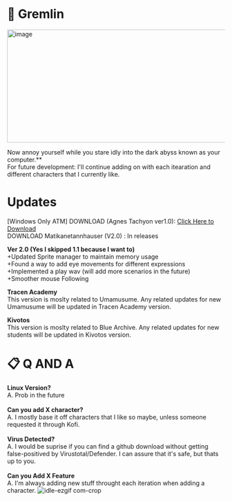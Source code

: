 # 📄 Gremlin 
<img width="897" height="262" alt="image" src="https://github.com/user-attachments/assets/6df11775-dbb7-428a-8b06-50edea96539b" />

Now annoy yourself while you stare idly into the dark abyss known as your computer.**<br>
For future development: I'll continue adding on with each itearation and different characters that I currently like.
<br>
# Updates
[Windows Only ATM]
DOWNLOAD (Agnes Tachyon ver1.0): [Click Here to Download](https://github.com/KurtVelasco/Desktop_Gremlin/releases/download/v.1.2/Desktop_Gremlin_Tachyon.zip) <br>
DOWNLOAD Matikanetannhauser (V2.0) : In releases

**Ver 2.0 (Yes I skipped 1.1 because I want to)**<br>
+Updated Sprite manager to maintain memory usage<br>
+Found a way to add eye movements for different expressions<br>
+Implemented a play wav (will add more scenarios in the future)<br>
+Smoother mouse Following<br>

**Tracen Academy**<br>
This version is moslty related to Umamusume. Any related updates for new Umamusume will be
updated in Tracen Academy version.

**Kivotos**<br>
This version is moslty related to Blue Archive. Any related updates for new students will be
updated in Kivotos version.

# 📋 Q AND A
**Linux Version?**<br>
A. Prob in the future
<br><br>
**Can you add X character?**<br>
A. I mostly base it off characters that I like so maybe, unless someone requested it through Kofi.
<br><br>
**Virus Detected?**<br>
A. I would be suprise if you can find a github download without getting false-positived by Virustotal/Defender. 
   I can assure that it's safe, but thats up to you.
<br><br>
**Can you Add X Feature**<br>
A. I'm always adding new stuff throught each iteration when adding a character.
![idle-ezgif com-crop](https://github.com/user-attachments/assets/97495dc4-1a5c-4e11-ac2f-cbf3c882adfe)


